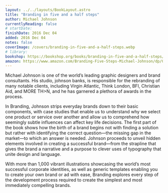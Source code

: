 ```yaml
---
layout: ../../layouts/BookLayout.astro
title: "Branding in five and a half steps"
author: Michael Johnson
currentlyReading: false
# startDate:
finishDate: 2016 Dec 04
added: 2016 Dec 04
notes: false
coverImage: /covers/branding-in-five-and-a-half-steps.webp
# library: 
bookshop: https://bookshop.org/books/branding-in-five-and-a-half-steps/9780500518960
amazon: https://www.amazon.com/Branding-Five-Steps-Michael-Johnson/dp/0500518963
---
```


Michael Johnson is one of the world’s leading graphic designers and brand consultants. His studio, johnson banks, is responsible for the rebranding of many notable clients, including Virgin Atlantic, Think London, BFI, Christian Aid, and MORE TH>N, and he has garnered a plethora of awards in the process.

In Branding, Johnson strips everyday brands down to their basic components, with case studies that enable us to understand why we select one product or service over another and allow us to comprehend how seemingly subtle influences can affect key life decisions. The first part of the book shows how the birth of a brand begins not with finding a solution but rather with identifying the correct question―the missing gap in the market―to which an answer is needed. Johnson proceeds to unveil hidden elements involved in creating a successful brand―from the strapline that gives the brand a narrative and a purpose to clever uses of typography that unite design and language.

With more than 1,000 vibrant illustrations showcasing the world’s most successful corporate identities, as well as generic templates enabling you to create your own brand or ad with ease, Branding explores every step of the development process required to create the simplest and most immediately compelling brands.  
